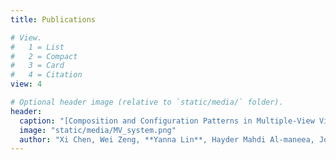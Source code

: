 ```yaml
---
title: Publications

# View.
#   1 = List
#   2 = Compact
#   3 = Card
#   4 = Citation
view: 4

# Optional header image (relative to `static/media/` folder).
header:
  caption: "[Composition and Configuration Patterns in Multiple-View Visualizations](https://mvlandscape.bitbucket.io)"
  image: "static/media/MV_system.png"
  author: "Xi Chen, Wei Zeng, **Yanna Lin**, Hayder Mahdi Al-maneea, Jonathan C Roberts, Remco Chang"
---
```

